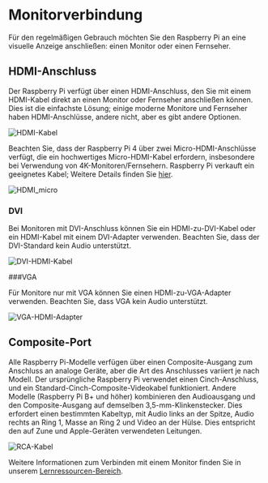 # Monitorverbindung

Für den regelmäßigen Gebrauch möchten Sie den Raspberry Pi an eine visuelle Anzeige anschließen: einen Monitor oder einen Fernseher.

## HDMI-Anschluss

Der Raspberry Pi verfügt über einen HDMI-Anschluss, den Sie mit einem HDMI-Kabel direkt an einen Monitor oder Fernseher anschließen können. Dies ist die einfachste Lösung; einige moderne Monitore und Fernseher haben HDMI-Anschlüsse, andere nicht, aber es gibt andere Optionen.

![HDMI-Kabel](images/hdmi_connector.png)

Beachten Sie, dass der Raspberry Pi 4 über zwei Micro-HDMI-Anschlüsse verfügt, die ein hochwertiges Micro-HDMI-Kabel erfordern, insbesondere bei Verwendung von 4K-Monitoren/Fernsehern. Raspberry Pi verkauft ein geeignetes Kabel; Weitere Details finden Sie [hier](https://www.raspberrypi.org/products/micro-hdmi-to-standard-hdmi-a-cable/).

![HDMI_micro](images/hdmi_micro.png)

### DVI

Bei Monitoren mit DVI-Anschluss können Sie ein HDMI-zu-DVI-Kabel oder ein HDMI-Kabel mit einem DVI-Adapter verwenden. Beachten Sie, dass der DVI-Standard kein Audio unterstützt.

![DVI-HDMI-Kabel](images/dvi_hdmi_cable.png)

###VGA

Für Monitore nur mit VGA können Sie einen HDMI-zu-VGA-Adapter verwenden. Beachten Sie, dass VGA kein Audio unterstützt.

![VGA-HDMI-Adapter](images/hdmi-vga.jpeg)

## Composite-Port

Alle Raspberry Pi-Modelle verfügen über einen Composite-Ausgang zum Anschluss an analoge Geräte, aber die Art des Anschlusses variiert je nach Modell. Der ursprüngliche Raspberry Pi verwendet einen Cinch-Anschluss, und ein Standard-Cinch-Composite-Videokabel funktioniert. Andere Modelle (Raspberry Pi B+ und höher) kombinieren den Audioausgang und den Composite-Ausgang auf demselben 3,5-mm-Klinkenstecker. Dies erfordert einen bestimmten Kabeltyp, mit Audio links an der Spitze, Audio rechts an Ring 1, Masse an Ring 2 und Video an der Hülse. Dies entspricht den auf Zune und Apple-Geräten verwendeten Leitungen.

![RCA-Kabel](images/rca_connector.png)

Weitere Informationen zum Verbinden mit einem Monitor finden Sie in unserem [Lernressourcen-Bereich](https://www.raspberrypi.org/learning/hardware-guide/equipment/).